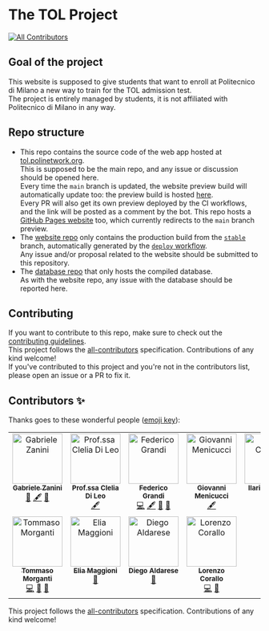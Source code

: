 # The TOL Project

[![All Contributors](https://img.shields.io/github/all-contributors/PoliNetworkOrg/TheTOLProject)](#contributors-)

## Goal of the project

This website is supposed to give students that want to enroll at Politecnico di Milano a new way to train for the TOL admission test.  
The project is entirely managed by students, it is not affiliated with Politecnico di Milano in any way.

## Repo structure

- This repo contains the source code of the web app hosted at [tol.polinetwork.org](https://tol.polinetwork.org/).  
  This is supposed to be the main repo, and any issue or discussion should be opened here.  
  Every time the `main` branch is updated, the website preview build will automatically update too: the preview build is hosted [here](https://PoliNetworkOrg.github.io/preview/PoliNetworkOrg/TheTOLProject/branch/main).  
  Every PR will also get its own preview deployed by the CI workflows, and the link will be posted as a comment by the bot.
  This repo hosts a [GitHub Pages website](https://polinetworkorg.github.io/TheTOLProject/) too, which currently redirects to the `main` branch preview.
- The [website repo](https://github.com/thetolproject/thetolproject.github.io) only contains the production build from the [`stable`](https://github.com/PoliNetworkOrg/TheTOLProject/tree/stable) branch, automatically generated by the [`deploy` workflow](https://github.com/PoliNetworkOrg/TheTOLProject/blob/main/.github/workflows/deploy.yml).  
  Any issue and/or proposal related to the website should be submitted to this repository.
- The [database repo](https://github.com/PoliNetworkOrg/TheTOLProjectData) that only hosts the compiled database.  
  As with the website repo, any issue with the database should be reported here.

## Contributing

If you want to contribute to this repo, make sure to check out the [contributing guidelines](docs/CONTRIBUTING.md).  
This project follows the [all-contributors](https://allcontributors.org/) specification. Contributions of any kind welcome!  
If you've contributed to this project and you're not in the contributors list, please open an issue or a PR to fix it.

## Contributors ✨

Thanks goes to these wonderful people ([emoji key](https://allcontributors.org/docs/en/emoji-key)):

<!-- ALL-CONTRIBUTORS-LIST:START - Do not remove or modify this section -->
<!-- prettier-ignore-start -->
<!-- markdownlint-disable -->
<table>
  <tbody>
    <tr>
      <td align="center" valign="top" width="14.28%"><a href="https://github.com/zagbc"><img src="https://avatars.githubusercontent.com/u/92105630?v=4?s=100" width="100px;" alt="Gabriele Zanini"/><br /><sub><b>Gabriele Zanini</b></sub></a><br /><a href="#projectManagement-zagbc" title="Project Management">📆</a> <a href="#content-zagbc" title="Content">🖋</a> <a href="#ideas-zagbc" title="Ideas, Planning, & Feedback">🤔</a></td>
      <td align="center" valign="top" width="14.28%"><img src="https://avatars.githubusercontent.com/u/9919?v=4?s=100" width="100px;" alt="Prof.ssa Clelia Di Leo"/><br /><sub><b>Prof.ssa Clelia Di Leo</b></sub><br /><a href="#content" title="Content">🖋</a></td>
      <td align="center" valign="top" width="14.28%"><a href="https://github.com/EndBug"><img src="https://avatars.githubusercontent.com/u/26386270?v=4?s=100" width="100px;" alt="Federico Grandi"/><br /><sub><b>Federico Grandi</b></sub></a><br /><a href="https://github.com/PoliNetworkOrg/TheTOLProject/commits?author=EndBug" title="Code">💻</a> <a href="#content-EndBug" title="Content">🖋</a> <a href="https://github.com/PoliNetworkOrg/TheTOLProject/commits?author=EndBug" title="Documentation">📖</a> <a href="#ideas-EndBug" title="Ideas, Planning, & Feedback">🤔</a></td>
      <td align="center" valign="top" width="14.28%"><img src="https://avatars.githubusercontent.com/u/9919?v=4?s=100" width="100px;" alt="Giovanni Menicucci"/><br /><sub><b>Giovanni Menicucci</b></sub><br /><a href="#content" title="Content">🖋</a></td>
      <td align="center" valign="top" width="14.28%"><img src="https://avatars.githubusercontent.com/u/9919?v=4?s=100" width="100px;" alt="Ilaria Corcelli"/><br /><sub><b>Ilaria Corcelli</b></sub><br /><a href="#content" title="Content">🖋</a></td>
      <td align="center" valign="top" width="14.28%"><img src="https://avatars.githubusercontent.com/u/9919?v=4?s=100" width="100px;" alt="Matteo Salicandro"/><br /><sub><b>Matteo Salicandro</b></sub><br /><a href="#content" title="Content">🖋</a></td>
      <td align="center" valign="top" width="14.28%"><img src="https://avatars.githubusercontent.com/u/9919?v=4?s=100" width="100px;" alt="Nicolas Facchin"/><br /><sub><b>Nicolas Facchin</b></sub><br /><a href="#content" title="Content">🖋</a></td>
    </tr>
    <tr>
      <td align="center" valign="top" width="14.28%"><a href="https://github.com/toto04"><img src="https://avatars.githubusercontent.com/u/34661230?v=4?s=100" width="100px;" alt="Tommaso Morganti"/><br /><sub><b>Tommaso Morganti</b></sub></a><br /><a href="https://github.com/PoliNetworkOrg/TheTOLProject/commits?author=toto04" title="Code">💻</a> <a href="https://github.com/PoliNetworkOrg/TheTOLProject/commits?author=toto04" title="Documentation">📖</a> <a href="#ideas-toto04" title="Ideas, Planning, & Feedback">🤔</a></td>
      <td align="center" valign="top" width="14.28%"><a href="https://github.com/Eliaxie"><img src="https://avatars.githubusercontent.com/u/27226791?v=4?s=100" width="100px;" alt="Elia Maggioni"/><br /><sub><b>Elia Maggioni</b></sub></a><br /><a href="#promotion-Eliaxie" title="Promotion">📣</a></td>
      <td align="center" valign="top" width="14.28%"><img src="https://avatars.githubusercontent.com/u/9919?v=4?s=100" width="100px;" alt="Diego Aldarese"/><br /><sub><b>Diego Aldarese</b></sub><br /><a href="#promotion" title="Promotion">📣</a></td>
      <td align="center" valign="top" width="14.28%"><a href="https://github.com/lorenzocorallo"><img src="https://avatars.githubusercontent.com/u/66379281?v=4?s=100" width="100px;" alt="Lorenzo Corallo"/><br /><sub><b>Lorenzo Corallo</b></sub></a><br /><a href="https://github.com/PoliNetworkOrg/TheTOLProject/commits?author=lorenzocorallo" title="Code">💻</a> <a href="https://github.com/PoliNetworkOrg/TheTOLProject/issues?q=author%3Alorenzocorallo" title="Bug reports">🐛</a></td>
    </tr>
  </tbody>
</table>

<!-- markdownlint-restore -->
<!-- prettier-ignore-end -->

<!-- ALL-CONTRIBUTORS-LIST:END -->

This project follows the [all-contributors](https://github.com/all-contributors/all-contributors) specification. Contributions of any kind welcome!
